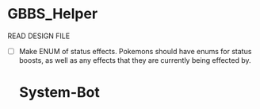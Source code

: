 # GBBS_Helper

READ DESIGN FILE

- [ ] Make ENUM of status effects.
    Pokemons should have enums for status boosts, as well as any effects that they are currently being effected by.
    # System-Bot
